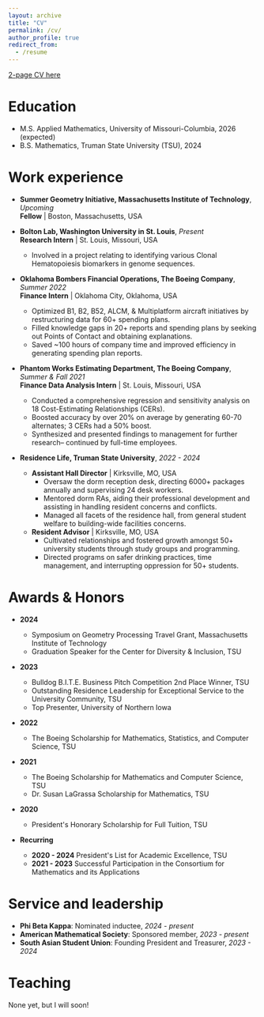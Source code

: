 ```yaml
---
layout: archive
title: "CV"
permalink: /cv/
author_profile: true
redirect_from:
  - /resume
---
```


[2-page CV here](files/Research_Resume__Krishna_Chebolu.pdf)

Education
=======
* M.S. Applied Mathematics, University of Missouri-Columbia, 2026 (expected)
* B.S. Mathematics, Truman State University (TSU), 2024

Work experience
======
* **Summer Geometry Initiative, Massachusetts Institute of Technology**, _Upcoming_ \
**Fellow** | Boston, Massachusetts, USA

* **Bolton Lab, Washington University in St. Louis**, _Present_ \
**Research Intern** | St. Louis, Missouri, USA
  * Involved in a project relating to identifying various Clonal Hematopoiesis biomarkers in genome sequences.

* **Oklahoma Bombers Financial Operations, The Boeing Company**, _Summer 2022_ \
**Finance Intern** | Oklahoma City, Oklahoma, USA
  * Optimized B1, B2, B52, ALCM, \& Multiplatform aircraft initiatives by restructuring data for 60+ spending plans.
  * Filled knowledge gaps in 20+ reports and spending plans by seeking out Points of Contact and obtaining explanations.
  * Saved ~100 hours of company time and improved efficiency in generating spending plan reports.

* **Phantom Works Estimating Department, The Boeing Company**, _Summer & Fall 2021_ \
**Finance Data Analysis Intern** | St. Louis, Missouri, USA
  * Conducted a comprehensive regression and sensitivity analysis on 18 Cost-Estimating Relationships (CERs).
  * Boosted accuracy by over 20\% on average by generating 60-70 alternates; 3 CERs had a 50\% boost.
  * Synthesized and presented findings to management for further research– continued by full-time employees.

* **Residence Life, Truman State University**, _2022 - 2024_ 
  * **Assistant Hall Director** | Kirksville, MO, USA
    * Oversaw the dorm reception desk, directing 6000+ packages annually and supervising 24 desk workers.
    * Mentored dorm RAs, aiding their professional development and assisting in handling resident concerns and conflicts.
    * Managed all facets of the residence hall, from general student welfare to building-wide facilities concerns.
  * **Resident Advisor** | Kirksville, MO, USA
    * Cultivated relationships and fostered growth amongst 50+ university students through study groups and programming.
    * Directed programs on safer drinking practices, time management, and interrupting oppression for 50+ students.
  
Awards & Honors
======
* **2024**
  * Symposium on Geometry Processing Travel Grant, Massachusetts Institute of Technology
  * Graduation Speaker for the Center for Diversity \& Inclusion, TSU
* **2023**
  * Bulldog B.I.T.E. Business Pitch Competition 2nd Place Winner, TSU
  * Outstanding Residence Leadership for Exceptional Service to the University Community, TSU
  * Top Presenter, University of Northern Iowa
* **2022**
  * The Boeing Scholarship for Mathematics, Statistics, and Computer Science, TSU
* **2021**
  * The Boeing Scholarship for Mathematics and Computer Science, TSU
  * Dr. Susan LaGrassa Scholarship for Mathematics, TSU 
* **2020**
  * President's Honorary Scholarship for Full Tuition, TSU

* **Recurring**
  - __2020 - 2024__ President's List for Academic Excellence, TSU
  - __2021 - 2023__ Successful Participation in the Consortium for Mathematics and its Applications
  
Service and leadership
======
- **Phi Beta Kappa**: Nominated inductee, _2024 - present_
- **American Mathematical Society**: Sponsored member, _2023 - present_
- **South Asian Student Union**: Founding President and Treasurer, _2023 - 2024_

Teaching 
======
None yet, but I will soon!
